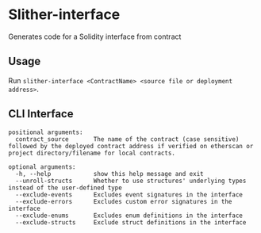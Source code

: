 # Slither-interface

Generates code for a Solidity interface from contract

## Usage

Run `slither-interface <ContractName> <source file or deployment address>`.

## CLI Interface
```shell
positional arguments:
  contract_source       The name of the contract (case sensitive) followed by the deployed contract address if verified on etherscan or project directory/filename for local contracts.

optional arguments:
  -h, --help            show this help message and exit
  --unroll-structs      Whether to use structures' underlying types instead of the user-defined type
  --exclude-events      Excludes event signatures in the interface
  --exclude-errors      Excludes custom error signatures in the interface
  --exclude-enums       Excludes enum definitions in the interface
  --exclude-structs     Exclude struct definitions in the interface
```
